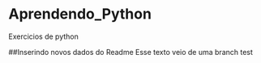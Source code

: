 # Aprendendo_Python

Exercicios de python

##Inserindo novos dados do Readme
Esse texto veio de uma branch test
